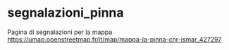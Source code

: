 # segnalazioni_pinna


Pagina di segnalazioni per la mappa 
https://umap.openstreetmap.fr/it/map/mappa-la-pinna-cnr-ismar_427297
